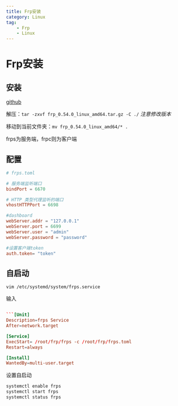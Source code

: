 ```yaml
---
title: Frp安装
category: Linux
tag:
    - Frp
    - Linux
---
```

# Frp安装

## 安装

[github](https://github.com/fatedier/frp/releases)

解压：`tar -zxvf frp_0.54.0_linux_amd64.tar.gz -C ./` *注意修改版本*

移动到当前文件夹：`mv frp_0.54.0_linux_amd64/* .`

frps为服务端，frpc则为客户端

## 配置

```toml
# frps.toml

# 服务端监听端口
bindPort = 6670

# HTTP 类型代理监听的端口
vhostHTTPPort = 6698

#dashboard
webServer.addr = "127.0.0.1"
webServer.port = 6699
webServer.user = "admin"
webServer.password = "password"

#设置客户端token
auth.token= "token"
```

## 自启动

`vim /etc/systemd/system/frps.service`

输入

```toml

```[Unit]
Description=frps Service
After=network.target

[Service]
ExecStart= /root/frp/frps -c /root/frp/frps.toml
Restart=always

[Install]
WantedBy=multi-user.target
```

设置自启动

```sh
systemctl enable frps
systemctl start frps
systemctl status frps
```

